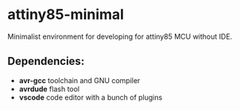# attiny85-minimal

Minimalist environment for developing for attiny85 MCU without IDE.

## Dependencies:

- **avr-gcc** toolchain and GNU compiler
- **avrdude** flash tool
- **vscode** code editor with a bunch of plugins
